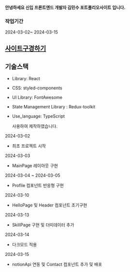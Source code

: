 <h4>안녕하세요 신입 프론트엔드 개발자 김민수 포트폴리오사이트 입니다.

### 작업기간

2024-03-02~ 2024-03-15

## [사이트구경하기](https://portfolio-namsan01.vercel.app/)

## 기술스택

- Library: React
- CSS: styled-components
- UI Library: FontAwesome
- State Management Library : Redux-toolkit
- Use_language: TypeScript

  사용하여 제작하였습니다.

2024-03-02

- 최초 프로젝트 시작

2024-03-03

- MainPage 레이아웃 구현

2024-03-04 ~ 2024-03-05

- Profile 컴포넌트 반응형 구현

2024-03-10

- HelloPage 및 Header 컴포넌트 초기구현

2024-03-13

- SkillPage 구현 및 더미데이터 추가

2024-03-14

- 다크모드 적용

2024-03-15

- notionApi 연동 및 Contact 컴포넌트 추가 및 배포
